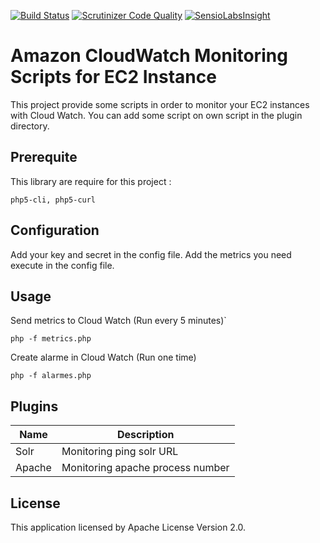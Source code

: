 [![Build Status](https://travis-ci.org/fauguste/cloudwatch-script-php.svg)](https://travis-ci.org/fauguste/cloudwatch-script-php)
[![Scrutinizer Code Quality](https://scrutinizer-ci.com/g/fauguste/cloudwatch-script-php/badges/quality-score.png?b=master)](https://scrutinizer-ci.com/g/fauguste/cloudwatch-script-php/?branch=master)
[![SensioLabsInsight](https://insight.sensiolabs.com/projects/482807e9-f93b-48f0-8dd5-51d3cc1b673f/mini.png)](https://insight.sensiolabs.com/projects/482807e9-f93b-48f0-8dd5-51d3cc1b673f)

# Amazon CloudWatch Monitoring Scripts for EC2 Instance

This project provide some scripts in order to monitor your EC2 instances with Cloud Watch.
You can add some script on own script in the plugin directory. 

## Prerequite

This library are require for this project :
```
php5-cli, php5-curl
```

## Configuration

Add your key and secret in the config file.
Add the metrics you need execute in the config file.

## Usage

Send metrics to Cloud Watch (Run every 5 minutes)`

```
php -f metrics.php
```

Create alarme in Cloud Watch (Run one time)
```
php -f alarmes.php
```

## Plugins 

| Name | Description          |
| ------------- | ----------- |
| Solr      | Monitoring ping solr URL |
| Apache | Monitoring apache process number |

## License

This application licensed by Apache License Version 2.0.
